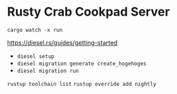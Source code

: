 # Rusty Crab Cookpad Server

`cargo watch -x run`

https://diesel.rs/guides/getting-started
- `diesel setup`
- `diesel migration generate create_hogehoges`
- `diesel migration run`

`rustup toolchain list`
`rustup override add nightly`